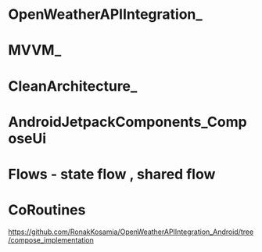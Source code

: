 # OpenWeatherAPIIntegration_ 
# MVVM_ 
# CleanArchitecture_ 
# AndroidJetpackComponents_ComposeUi
# Flows - state flow , shared flow
# CoRoutines

https://github.com/RonakKosamia/OpenWeatherAPIIntegration_Android/tree/compose_implementation

